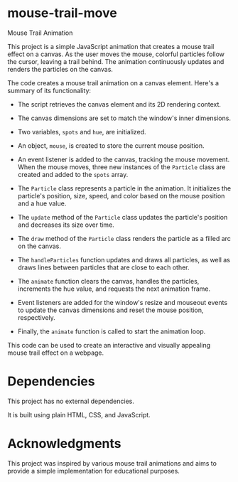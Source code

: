 # mouse-trail-move

Mouse Trail Animation

This project is a simple JavaScript animation that creates a mouse trail effect on a canvas.
As the user moves the mouse, colorful particles follow the cursor, leaving a trail behind. 
The animation continuously updates and renders the particles on the canvas.


The code creates a mouse trail animation on a canvas element. Here's a summary of its functionality:

- The script retrieves the canvas element and its 2D rendering context.

- The canvas dimensions are set to match the window's inner dimensions.

- Two variables, `spots` and `hue`, are initialized.

- An object, `mouse`, is created to store the current mouse position.

- An event listener is added to the canvas, tracking the mouse movement. When the mouse moves, 
  three new instances of the `Particle` class are created and added to the `spots` array.

- The `Particle` class represents a particle in the animation. It initializes the particle's position, size, 
  speed, and color based on the mouse position and a hue value.

- The `update` method of the `Particle` class updates the particle's position and decreases its size over time.

- The `draw` method of the `Particle` class renders the particle as a filled arc on the canvas.

- The `handleParticles` function updates and draws all particles, as well as draws lines between particles 
  that are close to each other.

- The `animate` function clears the canvas, handles the particles, increments the hue value, 
  and requests the next animation    frame.

- Event listeners are added for the window's resize and mouseout events to update the canvas dimensions and 
  reset the mouse position, respectively.

- Finally, the `animate` function is called to start the animation loop.

This code can be used to create an interactive and visually appealing mouse trail effect on a webpage.



# Dependencies

This project has no external dependencies. 

It is built using plain HTML, CSS, and JavaScript.




# Acknowledgments

This project was inspired by various mouse trail animations and aims 
to provide a simple implementation for educational purposes.

